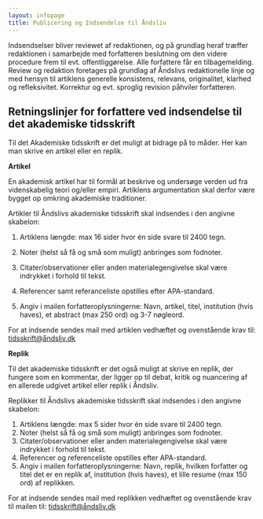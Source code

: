 ```yaml
---
layout: infopage
title: Publicering og Indsendelse til Åndsliv
---
```


Indsendselser bliver reviewet af  redaktionen, og på grundlag heraf træffer redaktionen i samarbejde med forfatteren beslutning om den videre procedure frem til evt. offentliggørelse. Alle forfattere får en tilbagemelding. Review og redaktion foretages på grundlag af Åndslivs redaktionelle linje og med hensyn til artiklens generelle konsistens, relevans, originalitet, klarhed og refleksivitet.
Korrektur og evt. sproglig revision påhviler forfatteren.

## Retningslinjer for forfattere ved indsendelse til det akademiske tidsskrift

Til det Akademiske tidsskrift er det muligt at bidrage på to måder. Her kan man skrive en artikel eller en replik. 

**Artikel**

En akademisk artikel har til formål at beskrive og undersøge verden ud fra videnskabelig teori og/eller empiri. Artiklens argumentation skal derfor være bygget op omkring akademiske traditioner. 

Artikler til Åndslivs akademiske tidsskrift skal indsendes i den angivne skabelon: 

1.  Artiklens længde: max 16 sider hvor én side svare til 2400 tegn. 
2. Noter (helst så få og små som muligt) anbringes som fodnoter.
3. Citater/observationer eller anden materialegengivelse skal være indrykket i forhold til tekst.
4. Referencer samt referanceliste opstilles efter APA-standard.

5. Angiv i mailen forfatteroplysningerne: Navn, artikel,  titel, institution (hvis haves),  et abstract (max 250 ord) og  3-7 nøgleord. 

For at indsende sendes mail med artiklen vedhæftet og ovenstående krav til: [tidsskrift@åndsliv.dk](mailto:tidsskrift@åndsliv.dk)

**Replik**

Til det akademiske tidsskrift er det også muligt at skrive en replik, der fungere som en kommentar, der ligger op til debat, kritik og nuancering af en allerede udgivet artikel eller replik i Åndsliv.

Replikker  til Åndslivs akademiske tidsskrift skal indsendes i den angivne skabelon:

1. Artiklens længde: max 5 sider hvor én side svare til 2400 tegn. 
2. Noter (helst så få og små som muligt) anbringes som fodnoter.
3. Citater/observationer eller anden materialegengivelse skal være indrykket i forhold til tekst.
4. Referencer og referenceliste opstilles efter APA-standard.
5. Angiv i mailen forfatteroplysningerne: Navn, replik, hvilken forfatter og titel det er en replik af, institution (hvis haves), et lille resume (max 150 ord) af replikken.  

For at indsende sendes mail med replikken vedhæftet og ovenstående krav til mailen til: [tidsskrift@åndsliv.dk](mailto:tidsskrift@åndsliv.dk)
